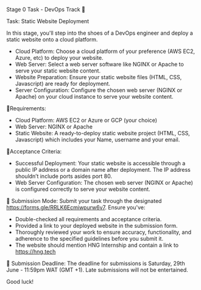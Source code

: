 Stage 0  Task - DevOps Track 🚀

Task: Static Website Deployment

In this stage, you'll step into the shoes of a DevOps engineer and deploy a static website onto a cloud platform.
- Cloud Platform: Choose a cloud platform of your preference (AWS EC2, Azure, etc) to deploy your website.
- Web Server: Select a web server software like NGINX or Apache to serve your static website content.
- Website Preparation: Ensure your static website files (HTML, CSS, Javascript) are ready for deployment.
- Server Configuration: Configure the chosen web server (NGINX or Apache) on your cloud instance to serve your website content.

📜Requirements:
- Cloud Platform: AWS EC2 or Azure or GCP (your choice)
- Web Server: NGINX or Apache
- Static Website: A ready-to-deploy static website project (HTML, CSS, Javascript) which includes your Name, username and your email.

📝Acceptance Criteria:
- Successful Deployment: Your static website is accessible through a public IP address or a domain name after deployment. The IP address shouldn’t include ports asides port 80.
- Web Server Configuration: The chosen web server (NGINX or Apache) is configured correctly to serve your website content.

📌 Submission Mode:
Submit your task through the designated https://forms.gle/RRLK6Ecmiwpurw6v7. Ensure you've:
- Double-checked all requirements and acceptance criteria.
- Provided a link to your deployed website in the submission form.
- Thoroughly reviewed your work to ensure accuracy, functionality, and adherence to the specified guidelines before you submit it.
- The website should mention HNG Internship and contain a link to https://hng.tech

🏁 Submission Deadline:
The deadline for submissions is Saturday, 29th June - 11:59pm WAT (GMT +1). Late submissions will not be entertained.

Good luck!
